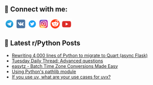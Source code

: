 ## 🔎 Connect with me:
[<img src="https://github.com/bullbesh/bullbesh/blob/main/images/Telegram.png" width="32" height="32" />](https://t.me/bullbesh)
[<img src="https://github.com/bullbesh/bullbesh/blob/main/images/VK.png" width="32" height="32" />](https://vk.com/bullbesh)
[<img src="https://github.com/bullbesh/bullbesh/blob/main/images/Twitter.png" width="32" height="32" />](https://twitter.com/bullbesh1)
[<img src="https://github.com/bullbesh/bullbesh/blob/main/images/Instagram.png" width="32" height="32" />](https://www.instagram.com/bullbesh)
[<img src="https://github.com/bullbesh/bullbesh/blob/main/images/Reddit.png" width="32" height="32" />](https://www.reddit.com/user/bullbesh)
[<img src="https://github.com/bullbesh/bullbesh/blob/main/images/YouTube.png" width="32" height="32" />](https://www.youtube.com/channel/UCtfjRs6uzgq5mfm8S06WTcg)

## 📕 Latest r/Python Posts
<!-- BLOG-POST-LIST:START -->
- [Rewriting 4,000 lines of Python to migrate to Quart &lpar;async Flask&rpar;](https://www.reddit.com/r/Python/comments/1gulzjt/rewriting_4000_lines_of_python_to_migrate_to/)
- [Tuesday Daily Thread: Advanced questions](https://www.reddit.com/r/Python/comments/1gujmbz/tuesday_daily_thread_advanced_questions/)
- [easytz - Batch Time Zone Conversions Made Easy](https://www.reddit.com/r/Python/comments/1guja7k/easytz_batch_time_zone_conversions_made_easy/)
- [Using Python&#39;s pathlib module](https://www.reddit.com/r/Python/comments/1guhphv/using_pythons_pathlib_module/)
- [If you use uv, what are your use cases for uvx?](https://www.reddit.com/r/Python/comments/1guf2fh/if_you_use_uv_what_are_your_use_cases_for_uvx/)
<!-- BLOG-POST-LIST:END -->
